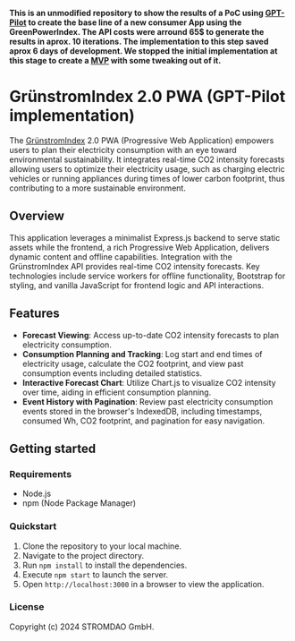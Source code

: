 __This is an unmodified repository to show the results of a PoC using  [GPT-Pilot](https://github.com/Pythagora-io/gpt-pilot) to create the base line of a new consumer App using the GreenPowerIndex.
The API costs were arround 65$ to generate the results in aprox. 10 iterations. The implementation to this step saved aprox 6 days of development. We stopped the initial implementation at this stage to create a [MVP](https://github.com/energychain/gsi2.0_pwa) with some tweaking out of it.__

# GrünstromIndex 2.0 PWA (GPT-Pilot implementation)

The [GrünstromIndex](https://www.gruenstromindex.de/) 2.0 PWA (Progressive Web Application) empowers users to plan their electricity consumption with an eye toward environmental sustainability. It integrates real-time CO2 intensity forecasts allowing users to optimize their electricity usage, such as charging electric vehicles or running appliances during times of lower carbon footprint, thus contributing to a more sustainable environment.

## Overview

This application leverages a minimalist Express.js backend to serve static assets while the frontend, a rich Progressive Web Application, delivers dynamic content and offline capabilities. Integration with the GrünstromIndex API provides real-time CO2 intensity forecasts. Key technologies include service workers for offline functionality, Bootstrap for styling, and vanilla JavaScript for frontend logic and API interactions.

## Features

- **Forecast Viewing**: Access up-to-date CO2 intensity forecasts to plan electricity consumption.
- **Consumption Planning and Tracking**: Log start and end times of electricity usage, calculate the CO2 footprint, and view past consumption events including detailed statistics.
- **Interactive Forecast Chart**: Utilize Chart.js to visualize CO2 intensity over time, aiding in efficient consumption planning.
- **Event History with Pagination**: Review past electricity consumption events stored in the browser's IndexedDB, including timestamps, consumed Wh, CO2 footprint, and pagination for easy navigation.

## Getting started

### Requirements

- Node.js
- npm (Node Package Manager)

### Quickstart

1. Clone the repository to your local machine.
2. Navigate to the project directory.
3. Run `npm install` to install the dependencies.
4. Execute `npm start` to launch the server.
5. Open `http://localhost:3000` in a browser to view the application.

### License

Copyright (c) 2024 STROMDAO GmbH.